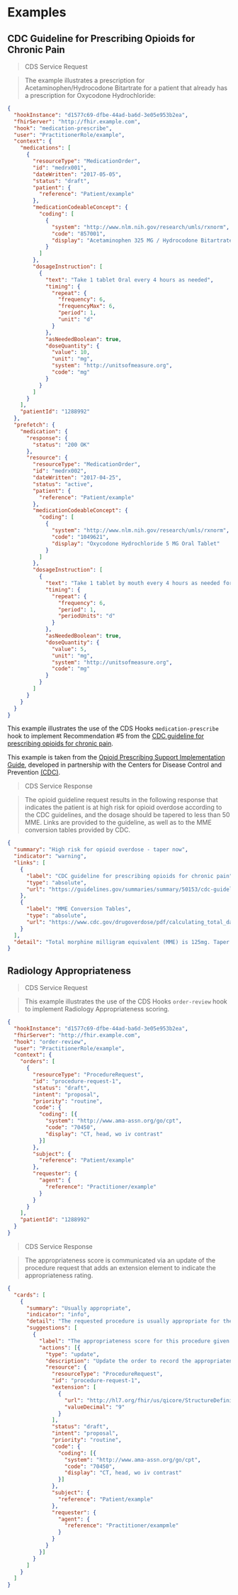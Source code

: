 # Examples

## CDC Guideline for Prescribing Opioids for Chronic Pain

> CDS Service Request

> The example illustrates a prescription for Acetaminophen/Hydrocodone Bitartrate for a patient that already has a prescription for Oxycodone Hydrochloride:

```json
{
  "hookInstance": "d1577c69-dfbe-44ad-ba6d-3e05e953b2ea",
  "fhirServer": "http://fhir.example.com",
  "hook": "medication-prescribe",
  "user": "PractitionerRole/example",
  "context": {
    "medications": [
      {
        "resourceType": "MedicationOrder",
        "id": "medrx001",
        "dateWritten": "2017-05-05",
        "status": "draft",
        "patient": {
          "reference": "Patient/example"
        },
        "medicationCodeableConcept": {
          "coding": [
            {
              "system": "http://www.nlm.nih.gov/research/umls/rxnorm",
              "code": "857001",
              "display": "Acetaminophen 325 MG / Hydrocodone Bitartrate 10 MG Oral Tablet"
            }
          ]
        },
        "dosageInstruction": [
          {
            "text": "Take 1 tablet Oral every 4 hours as needed",
            "timing": {
              "repeat": {
                "frequency": 6,
                "frequencyMax": 6,
                "period": 1,
                "unit": "d"
              }
            },
            "asNeededBoolean": true,
            "doseQuantity": {
              "value": 10,
              "unit": "mg",
              "system": "http://unitsofmeasure.org",
              "code": "mg"
            }
          }
        ]
      }
    ],
    "patientId": "1288992"
  },
  "prefetch": {
    "medication": {
      "response": {
        "status": "200 OK"
      },
      "resource": {
        "resourceType": "MedicationOrder",
        "id": "medrx002",
        "dateWritten": "2017-04-25",
        "status": "active",
        "patient": {
          "reference": "Patient/example"
        },
        "medicationCodeableConcept": {
          "coding": [
            {
              "system": "http://www.nlm.nih.gov/research/umls/rxnorm",
              "code": "1049621",
              "display": "Oxycodone Hydrochloride 5 MG Oral Tablet"
            }
          ]
        },
        "dosageInstruction": [
          {
            "text": "Take 1 tablet by mouth every 4 hours as needed for pain.",
            "timing": {
              "repeat": {
                "frequency": 6,
                "period": 1,
                "periodUnits": "d"
              }
            },
            "asNeededBoolean": true,
            "doseQuantity": {
              "value": 5,
              "unit": "mg",
              "system": "http://unitsofmeasure.org",
              "code": "mg"
            }
          }
        ]
      }
    }
  }
}
```

This example illustrates the use of the CDS Hooks `medication-prescribe` hook to implement Recommendation #5 from the [CDC guideline for prescribing opioids for chronic pain](https://guidelines.gov/summaries/summary/50153/cdc-guideline-for-prescribing-opioids-for-chronic-pain---united-states-2016#420).

This example is taken from the [Opioid Prescribing Support Implementation Guide](http://build.fhir.org/ig/cqframework/opioid-cds/), developed in partnership with the Centers for Disease Control and Prevention [(CDC)](https://www.cdc.gov/).

> CDS Service Response

> The opioid guideline request results in the following response that indicates the patient is at high risk for opioid overdose according to the CDC guidelines, and the dosage should be tapered to less than 50 MME. Links are provided to the guideline, as well as to the MME conversion tables provided by CDC.

```json
{
  "summary": "High risk for opioid overdose - taper now",
  "indicator": "warning",
  "links": [
    {
      "label": "CDC guideline for prescribing opioids for chronic pain",
      "type": "absolute",
      "url": "https://guidelines.gov/summaries/summary/50153/cdc-guideline-for-prescribing-opioids-for-chronic-pain---united-states-2016#420"
    },
    {
      "label": "MME Conversion Tables",
      "type": "absolute",
      "url": "https://www.cdc.gov/drugoverdose/pdf/calculating_total_daily_dose-a.pdf"
    }
  ],
  "detail": "Total morphine milligram equivalent (MME) is 125mg. Taper to less than 50."
}
```

## Radiology Appropriateness

> CDS Service Request

> This example illustrates the use of the CDS Hooks `order-review` hook to implement Radiology Appropriateness scoring.

```json
{
  "hookInstance": "d1577c69-dfbe-44ad-ba6d-3e05e953b2ea",
  "fhirServer": "http://fhir.example.com",
  "hook": "order-review",
  "user": "PractitionerRole/example",
  "context": {
    "orders": [
      {
        "resourceType": "ProcedureRequest",
        "id": "procedure-request-1",
        "status": "draft",
        "intent": "proposal",
        "priority": "routine",
        "code": {
          "coding": [{
            "system": "http://www.ama-assn.org/go/cpt",
            "code": "70450",
            "display": "CT, head, wo iv contrast"
          }]
        },
        "subject": {
          "reference": "Patient/example"
        },
        "requester": {
          "agent": {
            "reference": "Practitioner/example"
          }
        }
      }
    ],
    "patientId": "1288992"
  }
}
```

> CDS Service Response

> The appropriateness score is communicated via an update of the procedure request that adds an extension element to indicate the appropriateness rating.

```json
{
  "cards": [
    {
      "summary": "Usually appropriate",
      "indicator": "info",
      "detail": "The requested procedure is usually appropriate for the given indications.",
      "suggestions": [
        {
          "label": "The appropriateness score for this procedure given these indications is 9, usually appropriate.",
          "actions": [{
            "type": "update",
            "description": "Update the order to record the appropriateness score.",
            "resource": {
              "resourceType": "ProcedureRequest",
              "id": "procedure-request-1",
              "extension": [
                {
                  "url": "http://hl7.org/fhir/us/qicore/StructureDefinition/procedurerequest-appropriatenessScore",
                  "valueDecimal": "9"
                }
              ],
              "status": "draft",
              "intent": "proposal",
              "priority": "routine",
              "code": {
                "coding": [{
                  "system": "http://www.ama-assn.org/go/cpt",
                  "code": "70450",
                  "display": "CT, head, wo iv contrast"
                }]
              },
              "subject": {
                "reference": "Patient/example"
              },
              "requester": {
                "agent": {
                  "reference": "Practitioner/exampmle"
                }
              }
            }
          }]
        }
      ]
    }
  ]
}
```
